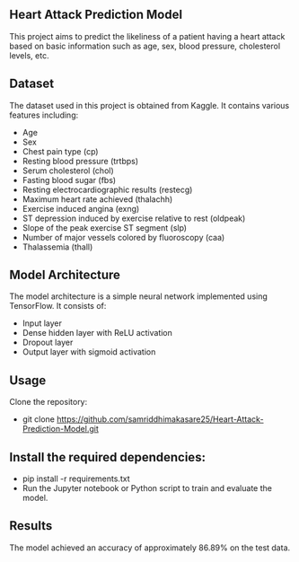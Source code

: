 ## Heart Attack Prediction Model
This project aims to predict the likeliness of a patient having a heart attack based on basic information such as age, sex, blood pressure, cholesterol levels, etc.

## Dataset
The dataset used in this project is obtained from Kaggle. It contains various features including:
- Age
- Sex
- Chest pain type (cp)
- Resting blood pressure (trtbps)
- Serum cholesterol (chol)
- Fasting blood sugar (fbs)
- Resting electrocardiographic results (restecg)
- Maximum heart rate achieved (thalachh)
- Exercise induced angina (exng)
- ST depression induced by exercise relative to rest (oldpeak)
- Slope of the peak exercise ST segment (slp)
- Number of major vessels colored by fluoroscopy (caa)
- Thalassemia (thall)

## Model Architecture
The model architecture is a simple neural network implemented using TensorFlow. It consists of:
- Input layer
- Dense hidden layer with ReLU activation
- Dropout layer
- Output layer with sigmoid activation

## Usage
Clone the repository:
- git clone https://github.com/samriddhimakasare25/Heart-Attack-Prediction-Model.git

## Install the required dependencies:
- pip install -r requirements.txt
- Run the Jupyter notebook or Python script to train and evaluate the model.

## Results
The model achieved an accuracy of approximately 86.89% on the test data.

